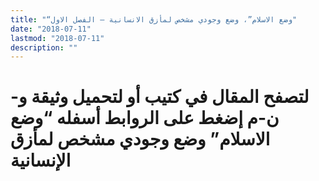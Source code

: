 ```yaml
---
title: "“وضع الاسلام”، وضع وجودي مشخص لمأزق الانسانية – الفصل الاول"
date: "2018-07-11"
lastmod: "2018-07-11"
description: ""
---
```

# **لتصفح المقال في كتيب أو لتحميل وثيقة و-ن-م إضغط على الروابط أسفله** **“وضع الاسلام” وضع وجودي مشخص لمأزق الإنسانية**

###